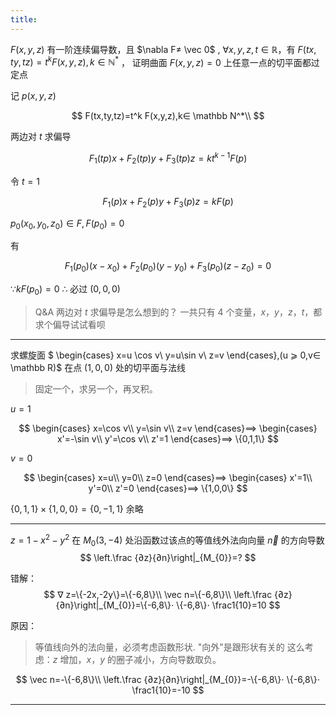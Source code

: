 ```yaml
---
title:
---
```


$F(x,y,z)$ 有一阶连续偏导数，且 $\nabla F≠ \vec 0$ , $∀ x,y,z,t∈ \mathbb R$，有 $F(tx,ty,tz)=t^k F(x,y,z),k∈ \mathbb N^*$ ， 证明曲面 $F(x,y,z)=0$ 上任意一点的切平面都过定点

记 $p(x,y,z)$

$$
F(tx,ty,tz)=t^k F(x,y,z),k∈ \mathbb N^*\\
$$

两边对 $t$ 求偏导

$$
F_{1}(t p) x+F_{2}(t p) y+F_{3}(t p) z=k t^{k-1} F(p)
$$

令 $t=1$

$$
F_{1}(p) x+F_{2}( p) y+F_{3}( p) z=k F(p)
$$

$p_{0}(x_{0},y_{0},z_{0})∈ F,F(p_{0})=0$

有

$$
F_{1}(p_{0})\left(x-x_{0}\right)+F_{2}\left(p_{0}\right)\left(y-y_{0}\right)+F_{3}\left(p_{0}\right)\left(z-z_{0}\right)=0
$$

$∵ kF(p_{0})=0$
$∴$ 必过 $(0,0,0)$

>Q&A
两边对 $t$ 求偏导是怎么想到的？
一共只有 $4$ 个变量，$x，y，z，t$，都求个偏导试试看呗

---

求螺旋面 $
\begin{cases}
  x=u \cos v\\
  y=u\sin v\\
  z=v
\end{cases},(u ⩾  0,v∈ \mathbb R)$ 在点 $(1,0,0)$ 处的切平面与法线

>固定一个，求另一个，再叉积。

$u=1$

$$
\begin{cases}
  x=\cos v\\
  y=\sin v\\
  z=v
\end{cases}⟹
\begin{cases}
  x'=-\sin v\\
  y'=\cos v\\
  z'=1
\end{cases}⟹ \{0,1,1\}
$$

$v=0$

$$
\begin{cases}
  x=u\\
  y=0\\
  z=0
\end{cases}⟹
\begin{cases}
  x'=1\\
  y'=0\\
  z'=0
\end{cases}⟹ \{1,0,0\}
$$

$\{0,1,1\}\times\{1,0,0\}=\{0,-1,1\}$
余略

---

$z=1-x^2-y^2$ 在 $M_{0}(3,-4)$ 处沿函数过该点的等值线外法向向量 $\vec n$ 的方向导数
$$
\left.\frac {∂z}{∂n}\right|_{M_{0}}=?
$$

错解：
$$
∇ z=\{-2x,-2y\}=\{-6,8\}\\
\vec n=\{-6,8\}\\
\left.\frac {∂z}{∂n}\right|_{M_{0}}=\{-6,8\}⋅ \{-6,8\}⋅ \frac1{10}=10
$$

原因：
>等值线向外的法向量，必须考虑函数形状.
"向外"是跟形状有关的
这么考虑：$z$ 增加，$x，y$ 的圈子减小，方向导数取负。

$$
\vec n=-\{-6,8\}\\
\left.\frac {∂z}{∂n}\right|_{M_{0}}=-\{-6,8\}⋅ \{-6,8\}⋅ \frac1{10}=-10
$$

---
